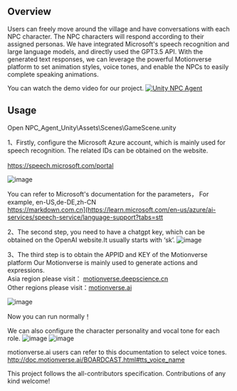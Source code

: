 ## Overview
Users can freely move around the village and have conversations with each NPC character. The NPC characters will respond according to their assigned personas. We have integrated Microsoft's speech recognition and large language models, and directly used the GPT3.5 API. With the generated text responses, we can leverage the powerful Motionverse platform to set animation styles, voice tones, and enable the NPCs to easily complete speaking animations.

You can watch the demo video for our project.
[![Unity NPC Agent](https://res.cloudinary.com/marcomontalbano/image/upload/v1692500688/video_to_markdown/images/youtube--Vk5Iq8yMIBQ-c05b58ac6eb4c4700831b2b3070cd403.jpg)](https://youtu.be/Vk5Iq8yMIBQ "Unity NPC Agent")

## Usage

Open NPC_Agent_Unity\Assets\Scenes\GameScene.unity

1、Firstly, configure the Microsoft Azure account, which is mainly used for speech recognition.
The related IDs can be obtained on the website.  
 <br />https://speech.microsoft.com/portal

![image](https://github.com/Motionverse/NPC_Agent_Unity/assets/109574037/c33884a2-d2e8-40f0-9618-2d8112b3913f)


You can refer to Microsoft's documentation for the parameters， For example, en-US,de-DE,zh-CN
 <br />https://markdown.com.cn](https://learn.microsoft.com/en-us/azure/ai-services/speech-service/language-support?tabs=stt


2、The second step, you need to have a chatgpt key, which can be obtained on the OpenAI website.It usually starts with ‘sk’.
![image](https://github.com/Motionverse/NPC_Agent_Unity/assets/109574037/e3618613-b3cf-48ee-a383-b3872a13f033)

3、The third step is to obtain the APPID and KEY of the Motionverse platform 
Our Motionverse is mainly used to generate actions and expressions.
 <br />Asia region please visit： [motionverse.deepscience.cn](https://motionverse.deepscience.cn/#/)
 <br />Other regions please visit：[motionverse.ai](https://motionverse.ai/)


![image](https://github.com/Motionverse/NPC_Agent_Unity/assets/109574037/39868509-f432-4dfc-9589-f517a8cf6257)

Now you can run normally！

We can also configure the character personality and vocal tone for each role.
![image](https://github.com/Motionverse/NPC_Agent_Unity/assets/109574037/8509bf2a-bf99-416e-9ba4-d66c36c46aa0)
![image](https://github.com/Motionverse/NPC_Agent_Unity/assets/109574037/f1b3c65b-130d-4f1a-ace6-d07cdf09dcad)


motionverse.ai users can refer to this documentation to select voice tones.
<br /> http://doc.motionverse.ai/BOARDCAST.html#tts_voice_name



This project follows the all-contributors specification. Contributions of any kind welcome!
